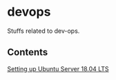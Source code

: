 # devops
Stuffs related to dev-ops.

## Contents
[Setting up Ubuntu Server 18.04 LTS](setting-up-ubuntu-server-18.04-lts.md)
